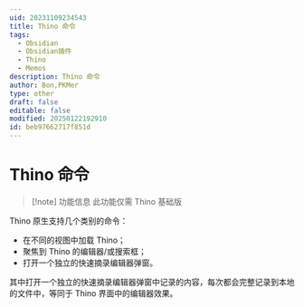 ```yaml
---
uid: 20231109234543
title: Thino 命令
tags:
  - Obsidian
  - Obsidian插件
  - Thino
  - Memos
description: Thino 命令
author: Bon,PKMer
type: other
draft: false
editable: false
modified: 20250122192910
id: beb97662717f851d
---
```


# Thino 命令

> [!note] 功能信息
> 此功能仅需 Thino 基础版

Thino 原生支持几个类别的命令：

- 在不同的视图中加载 Thino；
- 聚焦到 Thino 的编辑器/或搜索框；
- 打开一个独立的快速摘录编辑器弹窗。

其中打开一个独立的快速摘录编辑器弹窗中记录的内容，每次都会完整记录到本地的文件中，等同于 Thino 界面中的编辑器效果。